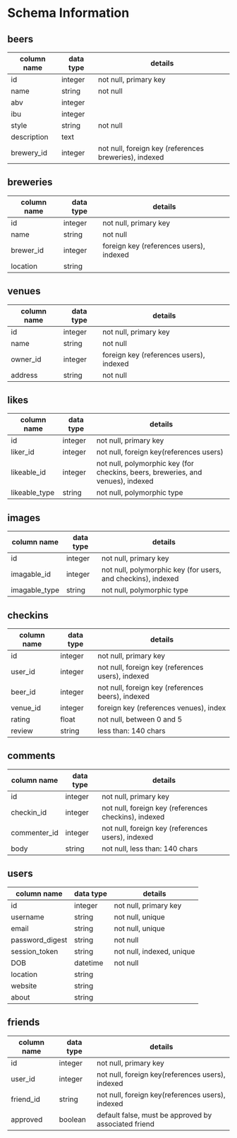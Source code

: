 # Schema Information

## beers
column name | data type | details
------------|-----------|-----------------------
id          | integer   | not null, primary key
name        | string    | not null
abv         | integer   |
ibu         | integer   |
style       | string    | not null
description | text      |
brewery_id  | integer   | not null, foreign key (references breweries), indexed

## breweries
column name | data type | details
------------|-----------|-----------------------
id          | integer   | not null, primary key
name        | string    | not null
brewer_id   | integer   | foreign key (references users), indexed
location    | string    |

## venues
column name | data type | details
------------|-----------|-----------------------
id          | integer   | not null, primary key
name        | string    | not null
owner_id    | integer   | foreign key (references users), indexed
address     | string    | not null

## likes
column name   | data type | details
--------------|-----------|-----------------------
id            | integer   | not null, primary key
liker_id      | integer   | not null, foreign key(references users)
likeable_id   | integer   | not null, polymorphic key (for checkins, beers, breweries, and venues), indexed
likeable_type | string    | not null, polymorphic type

## images
column name   | data type | details
--------------|-----------|-----------------------
id            | integer   | not null, primary key
imagable_id   | integer   | not null, polymorphic key (for users, and checkins), indexed
imagable_type | string    | not null, polymorphic type

## checkins
column name   | data type | details
--------------|-----------|-----------------------
id            | integer   | not null, primary key
user_id       | integer   | not null, foreign key (references users), indexed
beer_id       | integer   | not null, foreign key (references beers), indexed
venue_id      | integer   | foreign key (references venues), index
rating        | float     | not null, between 0 and 5
review        | string    | less than: 140 chars

## comments
column name   | data type | details
--------------|-----------|-----------------------
id            | integer   | not null, primary key
checkin_id    | integer   | not null, foreign key (references checkins), indexed
commenter_id  | integer   | not null, foreign key (references users), indexed
body          | string    | not null, less than: 140 chars

## users
column name     | data type | details
----------------|-----------|-----------------------
id              | integer   | not null, primary key
username        | string    | not null, unique
email           | string    | not null, unique
password_digest | string    | not null
session_token   | string    | not null, indexed, unique
DOB             | datetime  | not null
location        | string    |
website         | string    |
about           | string    |    

## friends
column name | data type | details
------------|-----------|-----------------------
id          | integer   | not null, primary key
user_id     | integer   | not null, foreign key(references users), indexed
friend_id   | string    | not null, foreign key(references users), indexed
approved    | boolean   | default false, must be approved by associated friend
